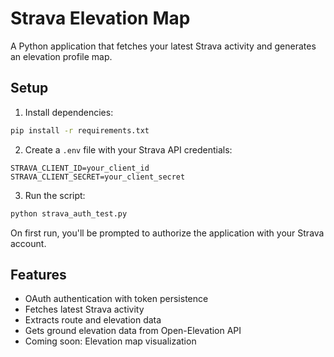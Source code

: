 # Strava Elevation Map

A Python application that fetches your latest Strava activity and generates an elevation profile map.

## Setup

1. Install dependencies:
```bash
pip install -r requirements.txt
```

2. Create a `.env` file with your Strava API credentials:
```plaintext
STRAVA_CLIENT_ID=your_client_id
STRAVA_CLIENT_SECRET=your_client_secret
```

3. Run the script:
```bash
python strava_auth_test.py
```

On first run, you'll be prompted to authorize the application with your Strava account.

## Features

- OAuth authentication with token persistence
- Fetches latest Strava activity
- Extracts route and elevation data
- Gets ground elevation data from Open-Elevation API
- Coming soon: Elevation map visualization
